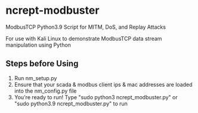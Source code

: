 # ncrept-modbuster
ModbusTCP Python3.9 Script for MITM, DoS, and Replay Attacks

For use with Kali Linux to demonstrate ModbusTCP data stream manipulation using Python

Steps before Using
---------------------
1. Run nm_setup.py
2. Ensure that your scada & modbus client ips & mac addresses are loaded into the nm_config.py file
3. You're ready to run! Type "sudo python3 ncrept_modbuster.py" or "sudo python3.9 ncrept_modbuster.py" to run

